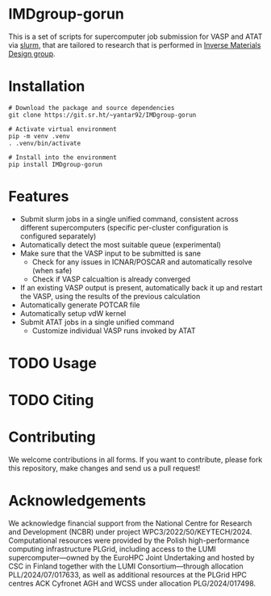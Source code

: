 

# IMDgroup-gorun

This is a set of scripts for supercomputer job submission for VASP and
ATAT via [slurm](https://slurm.schedmd.com/), that are tailored to research that is performed in
[Inverse Materials Design group](https://www.oimalyi.org/).


# Installation

    # Download the package and source dependencies
    git clone https://git.sr.ht/~yantar92/IMDgroup-gorun
    
    # Activate virtual environment
    pip -m venv .venv
    . .venv/bin/activate
    
    # Install into the environment
    pip install IMDgroup-gorun


# Features

-   Submit slurm jobs in a single unified command, consistent across
    different supercomputers (specific per-cluster configuration is
    configured separately)
-   Automatically detect the most suitable queue (experimental)
-   Make sure that the VASP input to be submitted is sane
    -   Check for any issues in ICNAR/POSCAR and automatically resolve (when safe)
    -   Check if VASP calcualtion is already converged
-   If an existing VASP output is present, automatically back it up
    and restart the VASP, using the results of the previous calculation
-   Automatically generate POTCAR file
-   Automatically setup vdW kernel
-   Submit ATAT jobs in a single unified command
    -   Customize individual VASP runs invoked by ATAT


# TODO Usage


# TODO Citing


# Contributing

We welcome contributions in all forms. If you want to contribute,
please fork this repository, make changes and send us a pull request!


# Acknowledgements

We acknowledge financial support from the National Centre for Research
and Development (NCBR) under project
WPC3/2022/50/KEYTECH/2024. Computational resources were provided by
the Polish high-performance computing infrastructure PLGrid, including
access to the LUMI supercomputer—owned by the EuroHPC Joint
Undertaking and hosted by CSC in Finland together with the LUMI
Consortium—through allocation PLL/2024/07/017633, as well as
additional resources at the PLGrid HPC centres ACK Cyfronet AGH and
WCSS under allocation PLG/2024/017498.

